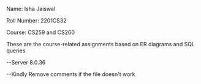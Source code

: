 Name: Isha Jaiswal

Roll Number: 2201CS32

Course: CS259 and CS260

These are the course-related assignments based on ER diagrams and SQL queries

--Server 8.0.36

--Kindly Remove comments if the file doesn't work
